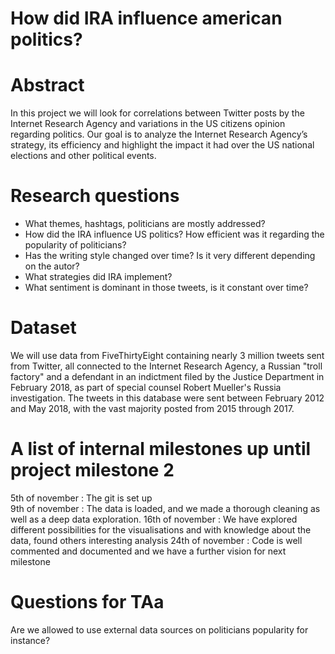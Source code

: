 # How did IRA influence american politics?


# Abstract
In this project we will look for correlations between Twitter posts by the Internet Research Agency and variations in the US citizens opinion regarding politics. 
Our goal is to analyze the Internet Research Agency’s strategy, its efficiency and highlight the impact it had over the US national elections and other political events.

# Research questions 
- What themes, hashtags, politicians are mostly addressed?
- How did the IRA influence US politics? How efficient was it regarding the popularity of politicians?
- Has the writing style changed over time? Is it very different depending on the autor? 
- What strategies did IRA implement? 
- What sentiment is dominant in those tweets, is it constant over time?

# Dataset
We will use data from FiveThirtyEight containing nearly 3 million tweets sent from Twitter, all connected to the Internet Research Agency, a Russian "troll factory" and a defendant in an indictment filed by the Justice Department in February 2018, as part of special counsel Robert Mueller's Russia investigation. The tweets in this database were sent between February 2012 and May 2018, with the vast majority posted from 2015 through 2017.

# A list of internal milestones up until project milestone 2
5th of november : The git is set up  
9th of november : The data is loaded, and we made a thorough cleaning as well as a deep data exploration.
16th of november : We have explored different possibilities for the visualisations and with knowledge about the data, found others interesting analysis
24th of november : Code is well commented and documented and we have a further vision for next milestone

# Questions for TAa
Are we allowed to use external data sources on politicians popularity for instance?
